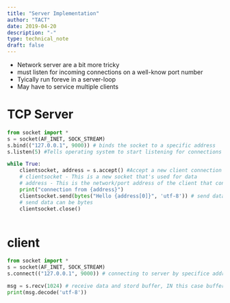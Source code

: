 ```yaml
---
title: "Server Implementation"
author: "TACT"
date: 2019-04-20
description: "-"
type: technical_note
draft: false
---
```

* Network server are a bit more tricky
* must listen for incoming connections on a well-know port number
* Tyically run foreve in a server-loop
* May have to service multiple clients

# TCP Server


```python
from socket import *
s = socket(AF_INET, SOCK_STREAM)
s.bind(("127.0.0.1", 9000)) # binds the socket to a specific address
s.listen(5) #Tells operating system to start listening for connections on the socket

while True:
    clientsocket, address = s.accept() #Accept a new client connection
    # clientsocket - This is a new socket that's used for data
    # address - This is the network/port address of the client that connected
    print("connection from {address}")
    clientsocket.send(bytes("Hello {address[0]}", 'utf-8')) # send data to client to client socket
    # send data can be bytes
    clientsocket.close()
    
```

# client


```python
from socket import *
s = socket(AF_INET, SOCK_STREAM)
s.connect(("127.0.0.1", 9000)) # connecting to server by specifice addres and port

msg = s.recv(1024) # receive data and stord buffer, IN this case buffer size is 1024 character
print(msg.decode('utf-8'))

```


```python

```
